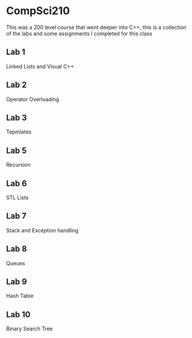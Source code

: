 # CompSci210
This was a 200 level course that went deeper into C++, this is a collection of the labs and some assignments I completed for this class
## Lab 1 
Linked Lists and Visual C++
## Lab 2 
Operator Overloading
## Lab 3
Tepmlates
## Lab 5 
Recursion
## Lab 6 
STL Lists
## Lab 7 
Stack and Exception handling
## Lab 8
Queues
## Lab 9
Hash Table
## Lab 10
Binary Search Tree

